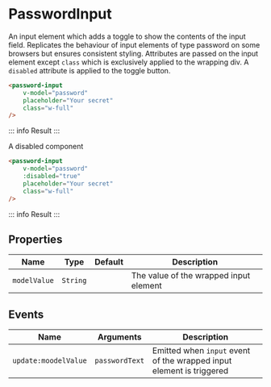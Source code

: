 <script setup>
    import PasswordInput from "../src/components/password-input.vue"
    import { ref } from "vue"

    const password = ref('')
</script>

# PasswordInput

An input element which adds a toggle to show the contents of the input field. Replicates the behaviour of input elements of type password on some browsers but ensures consistent styling.
Attributes are passed on the input element except `class` which is exclusively applied to the wrapping div. A `disabled` attribute is applied to the toggle button.

```html
<password-input
    v-model="password"
    placeholder="Your secret"
    class="w-full"
/>
```
::: info Result
<password-input v-model="password" placeholder="Your secret" class="w-full" />
:::

A disabled component
```html
<password-input
    v-model="password"
    :disabled="true"
    placeholder="Your secret"
    class="w-full"
/>
```
::: info Result
<password-input v-model="password" :disabled="true" placeholder="Your secret" class="w-full" />
:::


## Properties
| Name            | Type     | Default | Description                            |
|-----------------|----------|---------|----------------------------------------|
| `modelValue`    | `String` |         | The value of the wrapped input element |

## Events
| Name                  | Arguments      | Description                                                          |
|-----------------------|----------------|----------------------------------------------------------------------|
| `update:moodelValue`  | `passwordText` | Emitted when `input` event of the wrapped input element is triggered |
